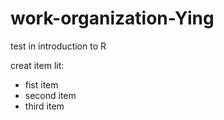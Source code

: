 # work-organization-Ying
test in introduction to R 




creat item lit:

- fist item
- second item
- third item
